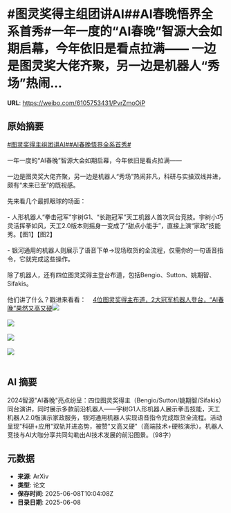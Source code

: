 # #图灵奖得主组团讲AI##AI春晚悟界全系首秀#一年一度的“AI春晚”智源大会如期启幕，今年依旧是看点拉满—— 一边是图灵奖大佬齐聚，另一边是机器人“秀场”热闹...

**URL**: https://weibo.com/6105753431/PvrZmoOiP

## 原始摘要

<a href="https://m.weibo.cn/search?containerid=231522type%3D1%26t%3D10%26q%3D%23%E5%9B%BE%E7%81%B5%E5%A5%96%E5%BE%97%E4%B8%BB%E7%BB%84%E5%9B%A2%E8%AE%B2AI%23&amp;extparam=%23%E5%9B%BE%E7%81%B5%E5%A5%96%E5%BE%97%E4%B8%BB%E7%BB%84%E5%9B%A2%E8%AE%B2AI%23" data-hide=""><span class="surl-text">#图灵奖得主组团讲AI#</span></a><a href="https://m.weibo.cn/search?containerid=231522type%3D1%26t%3D10%26q%3D%23AI%E6%98%A5%E6%99%9A%E6%82%9F%E7%95%8C%E5%85%A8%E7%B3%BB%E9%A6%96%E7%A7%80%23&amp;extparam=%23AI%E6%98%A5%E6%99%9A%E6%82%9F%E7%95%8C%E5%85%A8%E7%B3%BB%E9%A6%96%E7%A7%80%23" data-hide=""><span class="surl-text">#AI春晚悟界全系首秀#</span></a><br><br>一年一度的“AI春晚”智源大会如期启幕，今年依旧是看点拉满——  <br><br>一边是图灵奖大佬齐聚，另一边是机器人“秀场”热闹非凡，科研与实操双线并进，颇有“未来已至”的既视感。<br><br>先来看几个最抓眼球的场面：<br><br>- 人形机器人“拳击冠军”宇树G1、“长跑冠军”天工机器人首次同台竞技。宇树小巧灵活挥拳如风，天工2.0版本则摇身一变成了“甜点小能手”，直接上演“家政”技能秀。【图1】【图2】<br>    <br>- 银河通用的机器人则展示了语音下单→现场取货的全流程，仅需你的一句语音指令，它就完成这些操作。<br>    <br>除了机器人，还有四位图灵奖得主登台布道，包括Bengio、Sutton、姚期智、Sifakis。<br><br>他们讲了什么？戳进来看看：<a href="https://weibo.cn/sinaurl?u=https%3A%2F%2Fmp.weixin.qq.com%2Fs%2FnmjdBiHZG4avk0iPZ3UovQ" data-hide=""><span class="url-icon"><img style="width: 1rem;height: 1rem" src="https://h5.sinaimg.cn/upload/2015/09/25/3/timeline_card_small_web_default.png" referrerpolicy="no-referrer"></span><span class="surl-text">4位图灵奖得主布道，2大冠军机器人登台，“AI春晚”果然又高又硬</span></a><img style="" src="https://tvax1.sinaimg.cn/large/006Fd7o3ly1i26ws6kcwwg30pd0cqe88.gif" referrerpolicy="no-referrer"><br><br><img style="" src="https://tvax4.sinaimg.cn/large/006Fd7o3ly1i26ws6dv2mg30p80cmx6v.gif" referrerpolicy="no-referrer"><br><br><img style="" src="https://tvax1.sinaimg.cn/large/006Fd7o3ly1i26ws6dzr0g30q60d4x6v.gif" referrerpolicy="no-referrer"><br><br><img style="" src="https://tvax4.sinaimg.cn/large/006Fd7o3ly1i26ws4426uj30u00gwao5.jpg" referrerpolicy="no-referrer"><br><br>

## AI 摘要

2024智源"AI春晚"亮点纷呈：四位图灵奖得主（Bengio/Sutton/姚期智/Sifakis）同台演讲，同时展示多款前沿机器人——宇树G1人形机器人展示拳击技能，天工机器人2.0版演示家政服务，银河通用机器人实现语音指令完成取货全流程。活动呈现"科研+应用"双轨并进态势，被赞"又高又硬"（高端技术+硬核演示）。机器人竞技与AI大咖分享共同勾勒出AI技术发展的前沿图景。（98字）

## 元数据

- **来源**: ArXiv
- **类型**: 论文
- **保存时间**: 2025-06-08T10:04:08Z
- **目录日期**: 2025-06-08
